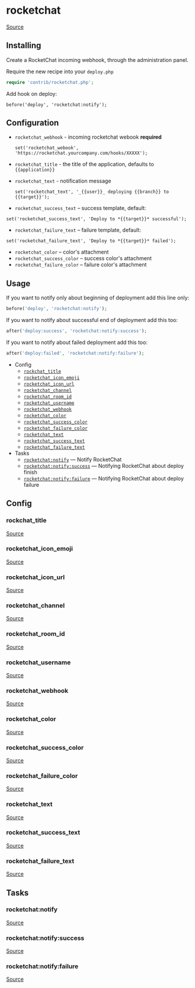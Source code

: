 <!-- DO NOT EDIT THIS FILE! -->
<!-- Instead edit contrib/rocketchat.php -->
<!-- Then run bin/docgen -->

# rocketchat

[Source](/contrib/rocketchat.php)


## Installing

Create a RocketChat incoming webhook, through the administration panel.

Require the new recipe into your `deploy.php`

```php
require 'contrib/rocketchat.php';
```

Add hook on deploy:

```
before('deploy', 'rocketchat:notify');
```

## Configuration

 - `rocketchat_webhook` - incoming rocketchat webook **required**
   ```
   set('rocketchat_webook', 'https://rocketchat.yourcompany.com/hooks/XXXXX');
   ```

 - `rocketchat_title` - the title of the application, defaults to `{{application}}`
 - `rocketchat_text` - notification message
   ```
   set('rocketchat_text', '_{{user}}_ deploying {{branch}} to {{target}}');
   ```

 - `rocketchat_success_text` – success template, default:
  ```
  set('rocketchat_success_text', 'Deploy to *{{target}}* successful');
  ```
 - `rocketchat_failure_text` – failure template, default:
  ```
  set('rocketchat_failure_text', 'Deploy to *{{target}}* failed');
  ```

 - `rocketchat_color` – color's attachment
 - `rocketchat_success_color` – success color's attachment
 - `rocketchat_failure_color` – failure color's attachment

## Usage

If you want to notify only about beginning of deployment add this line only:

```php
before('deploy', 'rocketchat:notify');
```

If you want to notify about successful end of deployment add this too:

```php
after('deploy:success', 'rocketchat:notify:success');
```

If you want to notify about failed deployment add this too:

```php
after('deploy:failed', 'rocketchat:notify:failure');
```



* Config
  * [`rockchat_title`](#rockchat_title)
  * [`rocketchat_icon_emoji`](#rocketchat_icon_emoji)
  * [`rocketchat_icon_url`](#rocketchat_icon_url)
  * [`rocketchat_channel`](#rocketchat_channel)
  * [`rocketchat_room_id`](#rocketchat_room_id)
  * [`rocketchat_username`](#rocketchat_username)
  * [`rocketchat_webhook`](#rocketchat_webhook)
  * [`rocketchat_color`](#rocketchat_color)
  * [`rocketchat_success_color`](#rocketchat_success_color)
  * [`rocketchat_failure_color`](#rocketchat_failure_color)
  * [`rocketchat_text`](#rocketchat_text)
  * [`rocketchat_success_text`](#rocketchat_success_text)
  * [`rocketchat_failure_text`](#rocketchat_failure_text)
* Tasks
  * [`rocketchat:notify`](#rocketchatnotify) — Notify RocketChat
  * [`rocketchat:notify:success`](#rocketchatnotifysuccess) — Notifying RocketChat about deploy finish
  * [`rocketchat:notify:failure`](#rocketchatnotifyfailure) — Notifying RocketChat about deploy failure

## Config
### rockchat_title
[Source](https://github.com/deployphp/deployer/search?q=%22rockchat_title%22+in%3Afile+language%3Aphp+path%3Acontrib+filename%3Arocketchat.php)



### rocketchat_icon_emoji
[Source](https://github.com/deployphp/deployer/search?q=%22rocketchat_icon_emoji%22+in%3Afile+language%3Aphp+path%3Acontrib+filename%3Arocketchat.php)



### rocketchat_icon_url
[Source](https://github.com/deployphp/deployer/search?q=%22rocketchat_icon_url%22+in%3Afile+language%3Aphp+path%3Acontrib+filename%3Arocketchat.php)



### rocketchat_channel
[Source](https://github.com/deployphp/deployer/search?q=%22rocketchat_channel%22+in%3Afile+language%3Aphp+path%3Acontrib+filename%3Arocketchat.php)



### rocketchat_room_id
[Source](https://github.com/deployphp/deployer/search?q=%22rocketchat_room_id%22+in%3Afile+language%3Aphp+path%3Acontrib+filename%3Arocketchat.php)



### rocketchat_username
[Source](https://github.com/deployphp/deployer/search?q=%22rocketchat_username%22+in%3Afile+language%3Aphp+path%3Acontrib+filename%3Arocketchat.php)



### rocketchat_webhook
[Source](https://github.com/deployphp/deployer/search?q=%22rocketchat_webhook%22+in%3Afile+language%3Aphp+path%3Acontrib+filename%3Arocketchat.php)



### rocketchat_color
[Source](https://github.com/deployphp/deployer/search?q=%22rocketchat_color%22+in%3Afile+language%3Aphp+path%3Acontrib+filename%3Arocketchat.php)



### rocketchat_success_color
[Source](https://github.com/deployphp/deployer/search?q=%22rocketchat_success_color%22+in%3Afile+language%3Aphp+path%3Acontrib+filename%3Arocketchat.php)



### rocketchat_failure_color
[Source](https://github.com/deployphp/deployer/search?q=%22rocketchat_failure_color%22+in%3Afile+language%3Aphp+path%3Acontrib+filename%3Arocketchat.php)



### rocketchat_text
[Source](https://github.com/deployphp/deployer/search?q=%22rocketchat_text%22+in%3Afile+language%3Aphp+path%3Acontrib+filename%3Arocketchat.php)



### rocketchat_success_text
[Source](https://github.com/deployphp/deployer/search?q=%22rocketchat_success_text%22+in%3Afile+language%3Aphp+path%3Acontrib+filename%3Arocketchat.php)



### rocketchat_failure_text
[Source](https://github.com/deployphp/deployer/search?q=%22rocketchat_failure_text%22+in%3Afile+language%3Aphp+path%3Acontrib+filename%3Arocketchat.php)




## Tasks
### rocketchat:notify
[Source](https://github.com/deployphp/deployer/search?q=%22rocketchat%3Anotify%22+in%3Afile+language%3Aphp+path%3Acontrib+filename%3Arocketchat.php)



### rocketchat:notify:success
[Source](https://github.com/deployphp/deployer/search?q=%22rocketchat%3Anotify%3Asuccess%22+in%3Afile+language%3Aphp+path%3Acontrib+filename%3Arocketchat.php)



### rocketchat:notify:failure
[Source](https://github.com/deployphp/deployer/search?q=%22rocketchat%3Anotify%3Afailure%22+in%3Afile+language%3Aphp+path%3Acontrib+filename%3Arocketchat.php)



